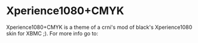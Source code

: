 Xperience1080+CMYK
=================

Xperience1080+CMYK is a theme of a crni's mod of black's Xperience1080 skin for XBMC ;). 
For more info go to:
